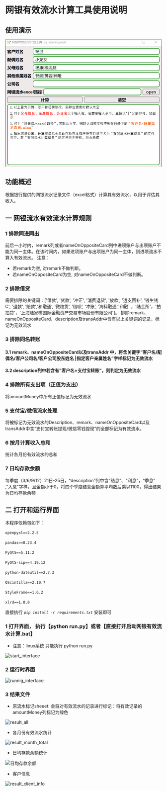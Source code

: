 # 网银有效流水计算工具使用说明

## 使用演示

![演示](screenshot/run.gif)
## 功能概述
根据银行提供的网银流水记录文件（excel格式）计算其有效流水，以用于评估其收入。
## 一 网银流水有效流水计算规则

### 1 排除同进同出
前后一小时内，remark列或者nameOnOppositeCard列中进项账户与出项账户不能为同一主体。在该时间内，如果进项账户与出项账户为同一主体，则进项流水不算入有效流水。
注意：
* 若remark为空, 对remark不做判断。
* 若nameOnOppositeCard为空, 对nameOnOppositeCard不做判断。

###  2 排除借贷
需要排除的关键词：['借款', '贷款', '冲正', '消费退货', '放款', '透支回补', '钱生钱C', '退款', ‘赔款’,‘和融通’, ‘微粒贷’, ‘借呗’, ‘冲账’, '海科融通','和融' ，'陆金所'，'拍拍贷'，'上海陆家嘴国际金融资产交易市场股份有限公司']。
排除remark、nameOnOppositeCard、description及transAddr中含有以上关键词的记录，标记为无效流水
### 3 排除同名转账
#### 3.1 remark、nameOnOppositeCard以及transAddr 中，将含关键字“客户名/配偶名/客户公司名/客户公司股东姓名 |指定客户亲属姓名”字样标记为无效流水

#### 3.2 description列中若含有"客户名+支付宝转账"，则判定为无效流水

### 4 排除所有支出项（正值为支出）
将amountMoney中所有正值标记为无效流水

### 5 支付宝/微信流水处理
将被标记为无效流水的Description、remark、nameOnOppositeCard以及transAddr中含“支付宝转账提现/微信零钱提现”的全部标记为有效流水。
### 6 按月计算收入总和
统计各月份有效流水的总和
### 7 日均存款余额
每季度（3/6/9/12）21日-25日，“description”列中含"结息"、"利息"，“季息” ,"入息"字样，且金额小于0，将四个季度结息金额算平均数后乘以1100，得出结果为日均存款余额
## 二 打开和运行界面

本程序依赖包如下：

	openpyxl==2.2.5
	
	pandas==0.23.4
	
	PyQt5==5.11.2
	
	PyQt5-sip==4.19.12
	
	python-dateutil==2.7.3
	
	QScintilla==2.10.7
	
	StyleFrame==1.6.2
	
	xlrd==1.0.0

直接执行  *`pip install -r requirements.txt`*  安装即可

### 1 打开界面， 执行【python run.py】或者【直接打开启动网银有效流水计算.bat】
* 注意：linux系统 只能执行 python run.py


![start_interface](screenshot/start_interface.jpg)
### 2 运行时界面
![runnig_interface](screenshot/runnig_interface.jpg)

### 3 结果文件
* 原流水标记sheeet:
会将对有效流水的记录进行标记：将有效记录的amountMoney列标记为绿色

![result_all](screenshot/result_all.jpg)

* 各月份有效流水统计

![result_month_total](screenshot/result_month_total.jpg)

* 日均存款余额统计

![日均存款余额](screenshot/%E6%97%A5%E5%9D%87%E5%AD%98%E6%AC%BE%E4%BD%99%E9%A2%9D.jpg)

* 客户信息

![result_client_info](screenshot/result_client_info.jpg)


